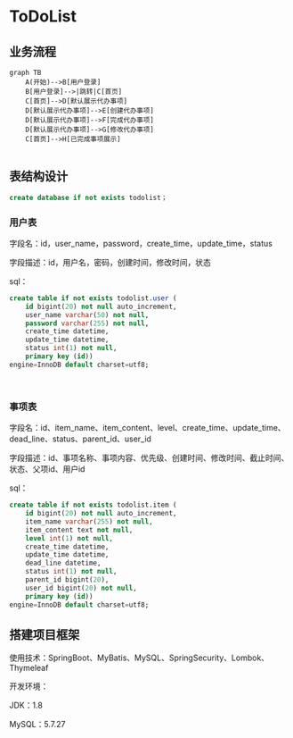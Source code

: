 # **ToDoList**

## 业务流程

```mermaid
graph TB
	A(开始)-->B[用户登录]
	B[用户登录]-->|跳转|C[首页]
	C[首页]-->D[默认展示代办事项]
	D[默认展示代办事项]-->E[创建代办事项]
	D[默认展示代办事项]-->F[完成代办事项]
	D[默认展示代办事项]-->G[修改代办事项]
	C[首页]-->H[已完成事项展示]
	
```

## 表结构设计

```sql
create database if not exists todolist；
```

### 用户表

字段名：id，user_name，password，create_time，update_time，status

字段描述：id，用户名，密码，创建时间，修改时间，状态

sql：

```sql
create table if not exists todolist.user (
	id bigint(20) not null auto_increment,
    user_name varchar(50) not null,
    password varchar(255) not null,
    create_time datetime,
    update_time datetime,
    status int(1) not null,
    primary key (id))
engine=InnoDB default charset=utf8;
```

​			

### 事项表

字段名：id、item_name、item_content、level、create_time、update_time、dead_line、status、parent_id、user_id

字段描述：id、事项名称、事项内容、优先级、创建时间、修改时间、截止时间、状态、父项id、用户id

sql：

```sql
create table if not exists todolist.item (
	id bigint(20) not null auto_increment,
    item_name varchar(255) not null,
    item_content text not null,
    level int(1) not null,
    create_time datetime,
    update_time datetime,
    dead_line datetime,
    status int(1) not null,
    parent_id bigint(20),
    user_id bigint(20) not null,
    primary key (id))
engine=InnoDB default charset=utf8;
```

## 搭建项目框架

使用技术：SpringBoot、MyBatis、MySQL、SpringSecurity、Lombok、Thymeleaf

开发环境：

JDK：1.8

MySQL：5.7.27

